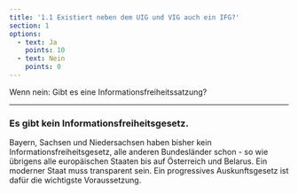 ```yaml
---
title: '1.1 Existiert neben dem UIG und VIG auch ein IFG?'
section: 1
options:
  - text: Ja
    points: 10
  - text: Nein
    points: 0
---
```


Wenn nein: Gibt es eine Informationsfreiheitssatzung?

---

### Es gibt kein Informationsfreiheitsgesetz.

Bayern, Sachsen und Niedersachsen haben bisher kein Informationsfreiheitsgesetz, alle anderen Bundesländer schon - so wie übrigens alle europäischen Staaten bis auf Österreich und Belarus. Ein moderner Staat muss transparent sein. Ein progressives Auskunftsgesetz ist dafür die wichtigste Voraussetzung.
